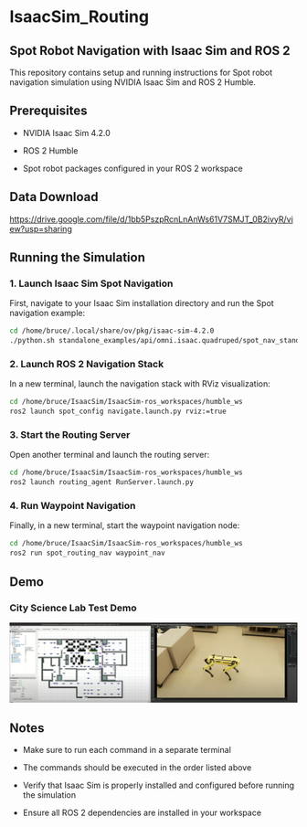 # IsaacSim_Routing

## Spot Robot Navigation with Isaac Sim and ROS 2

This repository contains setup and running instructions for Spot robot navigation simulation using NVIDIA Isaac Sim and ROS 2 Humble.

## Prerequisites

- NVIDIA Isaac Sim 4.2.0

- ROS 2 Humble

- Spot robot packages configured in your ROS 2 workspace

##  Data Download
https://drive.google.com/file/d/1bb5PszpRcnLnAnWs61V7SMJT_0B2ivyR/view?usp=sharing

## Running the Simulation

### 1\. Launch Isaac Sim Spot Navigation

First, navigate to your Isaac Sim installation directory and run the Spot navigation example:

```bash
cd /home/bruce/.local/share/ov/pkg/isaac-sim-4.2.0 
./python.sh standalone_examples/api/omni.isaac.quadruped/spot_nav_standalone.py --env lab
```

### 2\. Launch ROS 2 Navigation Stack

In a new terminal, launch the navigation stack with RViz visualization:

```bash
cd /home/bruce/IsaacSim/IsaacSim-ros_workspaces/humble_ws
ros2 launch spot_config navigate.launch.py rviz:=true
```

### 3\. Start the Routing Server

Open another terminal and launch the routing server:

```bash
cd /home/bruce/IsaacSim/IsaacSim-ros_workspaces/humble_ws
ros2 launch routing_agent RunServer.launch.py 
```

### 4\. Run Waypoint Navigation

Finally, in a new terminal, start the waypoint navigation node:

```bash
cd /home/bruce/IsaacSim/IsaacSim-ros_workspaces/humble_ws
ros2 run spot_routing_nav waypoint_nav
```

## **Demo**
### City Science Lab Test Demo
<a href="https://www.youtube.com/embed/frTH0QERYtQ?si=7wk3lFImAGLvmFTA" title="Link Title"><img src="./images/demo_csl.png" alt="Alternate Text" /></a>


## Notes

- Make sure to run each command in a separate terminal

- The commands should be executed in the order listed above

- Verify that Isaac Sim is properly installed and configured before running the simulation

- Ensure all ROS 2 dependencies are installed in your workspace
